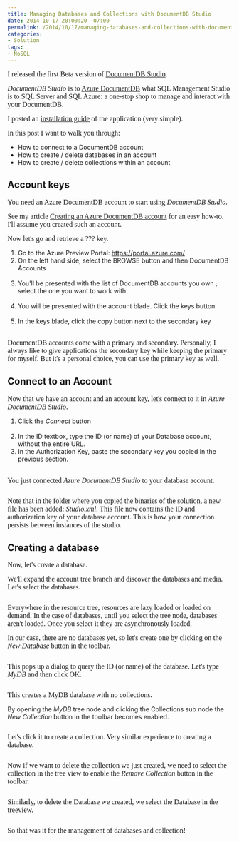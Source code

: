 ```yaml
---
title: Managing Databases and Collections with DocumentDB Studio
date: 2014-10-17 20:00:20 -07:00
permalink: /2014/10/17/managing-databases-and-collections-with-documentdb-studio/
categories:
- Solution
tags:
- NoSQL
---
```

<p><span style="font-family:Times New Roman;font-size:12pt;">I released the first Beta version of <a href="https://studiodocumentdb.codeplex.com/">DocumentDB Studio</a>. 
</span></p><p><span style="font-family:Times New Roman;font-size:12pt;"><em>DocumentDB Studio</em> is to <a href="http://vincentlauzon.wordpress.com/2014/09/18/digest-documentdb-resource-model-and-concepts/">Azure DocumentDB</a> what SQL Management Studio is to SQL Server and SQL Azure: a one-stop shop to manage and interact with your DocumentDB. 
</span></p><p><span style="font-family:Times New Roman;font-size:12pt;">I posted an <a href="http://vincentlauzon.com/2014/10/16/installing-documentdb-studio/">installation guide</a> of the application (very simple). 
</span></p><p><span style="font-family:Times New Roman;font-size:12pt;">In this post I want to walk you through: 
</span></p><ul><li>How to connect to a DocumentDB account 
</li><li>How to create / delete databases in an account 
</li><li>How to create / delete collections within an account 
</li></ul><h2>Account keys 
</h2><p><span style="font-family:Times New Roman;font-size:12pt;">You need an Azure DocumentDB account to start using <em>DocumentDB Studio</em>. 
</span></p><p><span style="font-family:Times New Roman;font-size:12pt;">See my article <a href="http://vincentlauzon.com/2014/10/16/creating-an-azure-documentdb-account/">Creating an Azure DocumentDB account</a> for an easy how-to. I'll assume you created such an account. 
</span></p><p><span style="font-family:Times New Roman;font-size:12pt;">Now let's go and retrieve a ??? key. 
</span></p><ol><li>Go to the Azure Preview Portal: <a href="https://portal.azure.com/">https://portal.azure.com/</a>
		</li><li>On the left hand side, select the BROWSE button and then DocumentDB Accounts<br /><img src="/assets/posts/2014/4/managing-databases-and-collections-with-documentdb-studio/101714_0342_managingdat1.png" alt="" />
		</li><li>You'll be presented with the list of DocumentDB accounts you own ; select the one you want to work with.<br /><img src="/assets/posts/2014/4/managing-databases-and-collections-with-documentdb-studio/101714_0342_managingdat2.png" alt="" />
		</li><li>You will be presented with the account blade. Click the keys button.<br /><img src="/assets/posts/2014/4/managing-databases-and-collections-with-documentdb-studio/101714_0342_managingdat3.png" alt="" />
		</li><li>In the keys blade, click the copy button next to the secondary key<br /><img src="/assets/posts/2014/4/managing-databases-and-collections-with-documentdb-studio/101714_0342_managingdat4.png" alt="" />
		</li></ol><p><span style="font-family:Times New Roman;font-size:12pt;">DocumentDB accounts come with a primary and secondary. Personally, I always like to give applications the secondary key while keeping the primary for myself. But it's a personal choice, you can use the primary key as well. 
</span></p><h2>Connect to an Account 
</h2><p><span style="font-family:Times New Roman;font-size:12pt;">Now that we have an account and an account key, let's connect to it in <em>Azure DocumentDB Studio</em>. 
</span></p><ol><li>Click the <em>Connect</em> button<br /><img src="/assets/posts/2014/4/managing-databases-and-collections-with-documentdb-studio/101714_0342_managingdat5.png" alt="" />
		</li><li>In the ID textbox, type the ID (or name) of your Database account, without the entire URL. 
</li><li>In the Authorization Key, paste the secondary key you copied in the previous section.<br /><img src="/assets/posts/2014/4/managing-databases-and-collections-with-documentdb-studio/101714_0342_managingdat6.png" alt="" />
		</li></ol><p><span style="font-family:Times New Roman;font-size:12pt;">You just connected <em>Azure DocumentDB Studio</em> to your database account. 
</span></p><p><img src="/assets/posts/2014/4/managing-databases-and-collections-with-documentdb-studio/101714_0342_managingdat7.png" alt="" /><span style="font-family:Times New Roman;font-size:12pt;">
		</span></p><p><span style="font-family:Times New Roman;font-size:12pt;">Note that in the folder where you copied the binaries of the solution, a new file has been added: <em>Studio.xml</em>. This file now contains the ID and authorization key of your database account. This is how your connection persists between instances of the studio. 
</span></p><h2>Creating a database 
</h2><p><span style="font-family:Times New Roman;font-size:12pt;">Now, let's create a database. 
</span></p><p><span style="font-family:Times New Roman;font-size:12pt;">We'll expand the account tree branch and discover the databases and media. Let's select the databases. 
</span></p><p><img src="/assets/posts/2014/4/managing-databases-and-collections-with-documentdb-studio/101714_0342_managingdat8.png" alt="" /><span style="font-family:Times New Roman;font-size:12pt;">
		</span></p><p><span style="font-family:Times New Roman;font-size:12pt;">Everywhere in the resource tree, resources are lazy loaded or loaded on demand. In the case of databases, until you select the tree node, databases aren't loaded. Once you select it they are asynchronously loaded. 
</span></p><p><span style="font-family:Times New Roman;font-size:12pt;">In our case, there are no databases yet, so let's create one by clicking on the <em>New Database</em> button in the toolbar. 
</span></p><p><img src="/assets/posts/2014/4/managing-databases-and-collections-with-documentdb-studio/101714_0342_managingdat9.png" alt="" /><span style="font-family:Times New Roman;font-size:12pt;">
		</span></p><p><span style="font-family:Times New Roman;font-size:12pt;">This pops up a dialog to query the ID (or name) of the database. Let's type <em>MyDB</em> and then click OK.
</span></p><p><img src="/assets/posts/2014/4/managing-databases-and-collections-with-documentdb-studio/101714_0342_managingdat10.png" alt="" /><span style="font-family:Times New Roman;font-size:12pt;">
		</span></p><p><span style="font-family:Times New Roman;font-size:12pt;">This creates a MyDB database with no collections.
</span></p><p>By opening the <em>MyDB </em>tree node and clicking the Collections sub node the <em>New Collection</em> button in the toolbar becomes enabled.
</p><p><img src="/assets/posts/2014/4/managing-databases-and-collections-with-documentdb-studio/101814_0302_managingdat1.png" alt="" /><span style="font-family:Times New Roman;font-size:12pt;">
		</span></p><p><span style="font-family:Times New Roman;font-size:12pt;">Let's click it to create a collection.  Very similar experience to creating a database.
</span></p><p><img src="/assets/posts/2014/4/managing-databases-and-collections-with-documentdb-studio/101814_0302_managingdat2.png" alt="" /><span style="font-family:Times New Roman;font-size:12pt;">
		</span></p><p><span style="font-family:Times New Roman;font-size:12pt;">Now if we want to delete the collection we just created, we need to select the collection in the tree view to enable the <em>Remove Collection</em> button in the toolbar.
</span></p><p><img src="/assets/posts/2014/4/managing-databases-and-collections-with-documentdb-studio/101814_0302_managingdat3.png" alt="" /><span style="font-family:Times New Roman;font-size:12pt;">
		</span></p><p><span style="font-family:Times New Roman;font-size:12pt;">Similarly, to delete the Database we created, we select the Database in the treeview.
</span></p><p><img src="/assets/posts/2014/4/managing-databases-and-collections-with-documentdb-studio/101814_0302_managingdat4.png" alt="" /><span style="font-family:Times New Roman;font-size:12pt;">
		</span></p><p><span style="font-family:Times New Roman;font-size:12pt;">So that was it for the management of databases and collection!
</span></p>